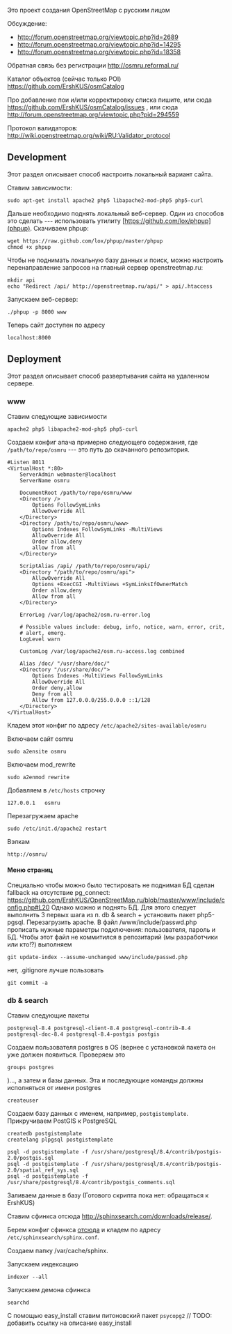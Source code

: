 Это проект создания OpenStreetMap с русским лицом

Обсуждение:
 * http://forum.openstreetmap.org/viewtopic.php?id=2689
 * http://forum.openstreetmap.org/viewtopic.php?id=14295
 * http://forum.openstreetmap.org/viewtopic.php?id=18358

Обратная связь без регистрации http://osmru.reformal.ru/

Каталог объектов (сейчас только POI) https://github.com/ErshKUS/osmCatalog

Про добавление пои и/или корректировку списка пишите, или сюда https://github.com/ErshKUS/osmCatalog/issues , или сюда http://forum.openstreetmap.org/viewtopic.php?pid=294559

Протокол валидаторов: http://wiki.openstreetmap.org/wiki/RU:Validator_protocol

## Development

Этот раздел описывает способ настроить локальный вариант сайта.


Ставим зависимости:

```
sudo apt-get install apache2 php5 libapache2-mod-php5 php5-curl
```

Дальше необходимо поднять локальный веб-сервер.
Один из способов это сделать --- использовать утилиту [https://github.com/lox/phpup](phpup).
Скачиваем phpup:

```
wget https://raw.github.com/lox/phpup/master/phpup
chmod +x phpup
```

Чтобы не поднимать локальную базу данных и поиск, можно настроить перенаправление запросов на главный сервер openstreetmap.ru:

```
mkdir api
echo "Redirect /api/ http://openstreetmap.ru/api/" > api/.htaccess
```

Запускаем веб-сервер:

```
./phpup -p 8000 www
```

Теперь сайт доступен по адресу

```
localhost:8000
```


## Deployment

Этот раздел описывает способ развертывания сайта на удаленном сервере.

### www

Ставим следующие зависимости

    apache2 php5 libapache2-mod-php5 php5-curl

Создаем конфиг апача примерно следующего содержания, где `/path/to/repo/osmru` --- это путь до скачанного репозитория.

```
#Listen 8011
<VirtualHost *:80>
	ServerAdmin webmaster@localhost
	ServerName osmru

	DocumentRoot /path/to/repo/osmru/www
	<Directory />
		Options FollowSymLinks
		AllowOverride All
	</Directory>
	<Directory /path/to/repo/osmru/www>
		Options Indexes FollowSymLinks -MultiViews
		AllowOverride All
		Order allow,deny
		allow from all
	</Directory>

	ScriptAlias /api/ /path/to/repo/osmru/api/
	<Directory "/path/to/repo/osmru/api">
		AllowOverride All
		Options +ExecCGI -MultiViews +SymLinksIfOwnerMatch
		Order allow,deny
		Allow from all
	</Directory>

	ErrorLog /var/log/apache2/osm.ru-error.log

	# Possible values include: debug, info, notice, warn, error, crit,
	# alert, emerg.
	LogLevel warn

	CustomLog /var/log/apache2/osm.ru-access.log combined

    Alias /doc/ "/usr/share/doc/"
    <Directory "/usr/share/doc/">
        Options Indexes -MultiViews FollowSymLinks
        AllowOverride All
        Order deny,allow
        Deny from all
        Allow from 127.0.0.0/255.0.0.0 ::1/128
    </Directory>
</VirtualHost>
```

Кладем этот конфиг по адресу `/etc/apache2/sites-available/osmru`

Включаем сайт osmru

	sudo a2ensite osmru

Включаем mod_rewrite

	sudo a2enmod rewrite

Добавляем в `/etc/hosts` строчку

	127.0.0.1 	osmru

Перезагружаем apache
    
    sudo /etc/init.d/apache2 restart

Вэлкам

	http://osmru/

#### Меню страниц

Специально чтобы можно было тестировать не поднимая БД сделан fallback на отсутствие pg_connect: https://github.com/ErshKUS/OpenStreetMap.ru/blob/master/www/include/config.php#L20
Однако можно и поднять БД. Для этого следует выполнить 3 первых шага из п. db & search + установить пакет php5-pgsql. Перезагрузить apache.
В файл /www/include/passwd.php прописать нужные параметры подключения: пользователя, пароль и БД.
Чтобы этот файл не коммитился в репозитарий (мы разработчики или кто!?) выполняем

	git update-index --assume-unchanged www/include/passwd.php
нет, .gitignore лучше пользовать

	git commit -a


### db & search

Ставим следующие пакеты

    postgresql-8.4 postgresql-client-8.4 postgresql-contrib-8.4 postgresql-doc-8.4 postgresql-8.4-postgis postgis

Создаем пользователя postgres в OS (вернее с установкой пакета он уже должен появиться. Проверяем это

	groups postgres
	
)..., а затем и базы данных. Эта и последующие команды должны исполняться от имени postgres

	createuser

Создаем базу данных с именем, например, `postgistemplate`. Прикручиваем PostGIS к PostgreSQL

	createdb postgistemplate
	createlang plpgsql postgistemplate

	psql -d postgistemplate -f /usr/share/postgresql/8.4/contrib/postgis-2.0/postgis.sql	
	psql -d postgistemplate -f /usr/share/postgresql/8.4/contrib/postgis-2.0/spatial_ref_sys.sql
	psql -d postgistemplate -f /usr/share/postgresql/8.4/contrib/postgis_comments.sql

Заливаем данные в базу (Готового скрипта пока нет: обращаться к ErshKUS)


Ставим сфинкса отсюда http://sphinxsearch.com/downloads/release/.

Берем конфиг сфинкса  [отсюда](../master/search/configs/sphinx.conf) и кладем по адресу `/etc/sphinxsearch/sphinx.conf`.

Создаем папку /var/cache/sphinx.

Запускаем индексацию

	indexer --all

Запускаем демона сфинкса

	searchd


C помощью easy_install ставим питоновский пакет `psycopg2` // TODO: добавить ссылку на описание easy_install

